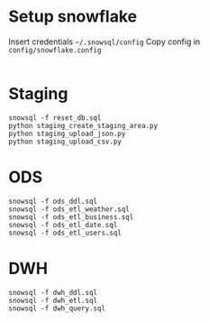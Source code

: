 # Setup snowflake 
Insert credentials `~/.snowsql/config`
Copy config in `config/snowflake.config`

```
```
# Staging
```
snowsql -f reset_db.sql
python staging_create_staging_area.py
python staging_upload_json.py
python staging_upload_csv.py
```

# ODS
```
snowsql -f ods_ddl.sql
snowsql -f ods_etl_weather.sql
snowsql -f ods_etl_business.sql
snowsql -f ods_etl_date.sql
snowsql -f ods_etl_users.sql
```

# DWH
```
snowsql -f dwh_ddl.sql
snowsql -f dwh_etl.sql
snowsql -f dwh_query.sql
``` 


